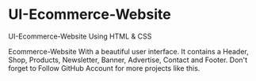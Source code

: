 # UI-Ecommerce-Website

UI-Ecommerce-Website Using HTML & CSS

Ecommerce-Website With a beautiful user interface. It contains a Header, Shop, Products, Newsletter, Banner, Advertise, Contact and Footer. Don't forget to Follow GitHub Account for more projects like this.
